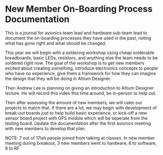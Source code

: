 # New Member On-Boarding Process Documentation

This is a journal for avionics team lead and hardware sub-team lead to document the on-boarding processes they have used in the past, noting what has gone right and what should be changed.

This year we will begin with a soldering workshop using cheap solderable breadboards, basic LEDs, resistors, and anything else the team needs to be soldered right now. The goal of the workshop is to get new members excited about creating something, introduce electronics concepts to people who have no experience, give them a framework for how they can imagine the design that they will be doing in Altium Designer.

Then Andrew Lee is planning on giving an introduction to Altium Designer lecture. He will record this video this time around, be in-person to help out.

Then after assessing the amount of new members, we will cater our projects to match that. If there are a lot, we may begin with development of break-out boards just to help build basic experience, or kick-off a new sensor board project with GPS module which will be seperate from the testing board. Update the documentation after the first avionics meeting with new members to develop that plan.

NOTE: 7 out of 17ish people joined from talking at classes. In new member meeting during breakout, 3 new members went to hardware, 6 to software, 8 to RF